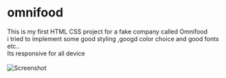 # omnifood
This is my first HTML CSS project for a fake company called Omnifood </br> 
i tried to implement some good styling ,googd color choice and good fonts etc..</br>
Its responsive for all device
</br>
</br>
![Screenshot](OMNIFOOD.png)

